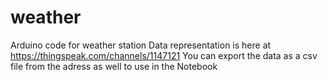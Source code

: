 # weather
Arduino code for weather station
Data representation is here at https://thingspeak.com/channels/1147121
You can export the data as a csv file from the adress as well to use in the Notebook
